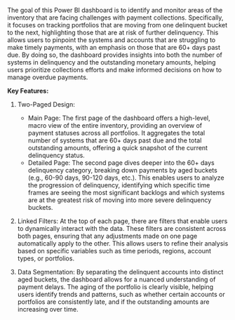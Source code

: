 The goal of this Power BI dashboard is to identify and monitor areas of the inventory that are facing challenges with payment collections. Specifically, it focuses on tracking portfolios that are moving from one delinquent bucket to the next, highlighting those that are at risk of further delinquency. This allows users to pinpoint the systems and accounts that are struggling to make timely payments, with an emphasis on those that are 60+ days past due. By doing so, the dashboard provides insights into both the number of systems in delinquency and the outstanding monetary amounts, helping users prioritize collections efforts and make informed decisions on how to manage overdue payments.

**Key Features:**
1. Two-Paged Design:

    - Main Page: The first page of the dashboard offers a high-level, macro view of the entire inventory, providing an overview of payment statuses across all portfolios. It aggregates the total number of systems that are 60+ days past due and the total outstanding amounts, offering a quick snapshot of the current delinquency status.
    - Detailed Page: The second page dives deeper into the 60+ days delinquency category, breaking down payments by aged buckets (e.g., 60-90 days, 90-120 days, etc.). This enables users to analyze the progression of delinquency, identifying which specific time frames are seeing the most significant backlogs and which systems are at the greatest risk of moving into more severe delinquency buckets.
2. Linked Filters: At the top of each page, there are filters that enable users to dynamically interact with the data. These filters are consistent across both pages, ensuring that any adjustments made on one page automatically apply to the other. This allows users to refine their analysis based on specific variables such as time periods, regions, account types, or portfolios.

3. Data Segmentation: By separating the delinquent accounts into distinct aged buckets, the dashboard allows for a nuanced understanding of payment delays. The aging of the portfolio is clearly visible, helping users identify trends and patterns, such as whether certain accounts or portfolios are consistently late, and if the outstanding amounts are increasing over time.
